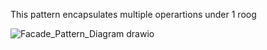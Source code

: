 This pattern encapsulates multiple operartions under 1 roog

![Facade_Pattern_Diagram drawio](https://github.com/user-attachments/assets/34c9fc28-2a48-4ac4-86f9-edca3dccc95b)
